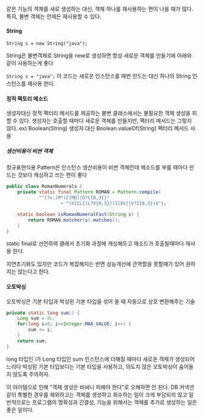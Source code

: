 같은 기능의 객체를 새로 생성하는 대신, 객체 하나를 재사용하는 편이 나을 때가 많다.
특히, 불변 객체는 언제든 재사용할 수 있다.

#### String
`String s = new String("java");`

String은 불변객체로 String을 new로 생성하면 항상 새로운 객체를 만들기에  아래와 같이 사용하는게 좋다

`String s = "java";`
이 코드는 새로운 인스턴스를 매번 만드는 대신 하나의 String 인스턴스를 재사용 한다.

#### 정적 팩토리 메소드
생성자대신 정적 팩터리 메서드를 제공하는 불변 클래스에서는 불필요한 객체 생성을 피할 수 있다.
생성자는 호출할 때마다 새로운 객체를 만들지만, 팩터리 메서드는 그렇지 않다.
ex) Boolean(String) 생성자 대신 Boolean.valueOf(String) 팩터리 메서드 사용

##### 생산비용이 비싼 객체
정규표현식용 Pattern은 인스턴스 생산비용이 비싼 객체인데 메소드를 부를 때마다 만드는 것보다 캐싱하고 쓰는 편이 좋다
```java
public class RomanNumerals {
    private static final Pattern ROMAN = Pattern.compile(
            "^(?=.)M*(C[MD]|D?C{0,3})"
                    + "(X[CL]|L?X{0,3})(I[XV]|V?I{0,3})$");

    static boolean isRomanNumeralFast(String s) {
        return ROMAN.matcher(s).matches();
    }
}
```
static final로 선언하여 클래서 초기화 과정에 캐싱해두고 매소드가 호출될때마다 재사용 한다.

지연초기화도 있지만 코드가 복잡해지는 반면 성능개선에 큰역할을 못할때가 있어 권하지는 않는다고 한다.

#### 오토박싱
오토박싱은 기본 타입과 박싱된 기본 타입을 섞어 쓸 때 자동으로 상호 변환해주는 기술
```java
private static long sum() {
	Long sum = 0L;
	for(long i=0; i<=Integer.MAX_VALUE; i++) {
		sum += i;
	}
	return sum;
}
```

long 타입인 i가 Long 타입인 sum 인스턴스에 더해질 때마다 새로운 객체가 생성되어 느리다
박싱된 기본 타입보다는 기본 타입을 사용하고, 의도치 않은 오토박싱이 숨어들지 않도록 주의하자.

이 아이템으로 인해 "객체 생성은 비싸니 피해야 한다"로 오해하면 안 된다.
DB 커넥션같이 특별한 경우를 제외하고는 객체를 생성하고 회수하는 일이 크게 부담되지 않고 일반적으로는 프로그램의 명확성과 간결성, 기능을 위해서는 객체를 추가로 생성하는 일은 좋은 일이다.